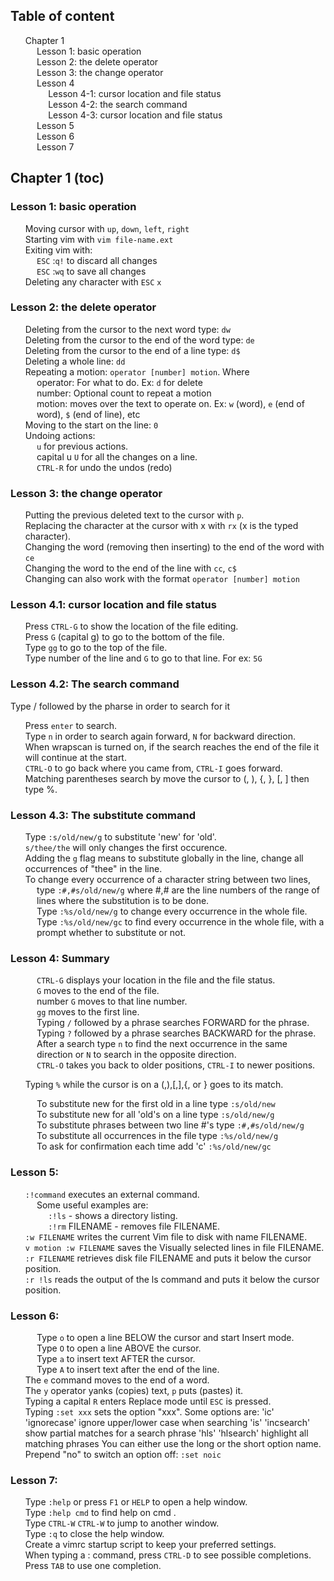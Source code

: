 <div id="toc" />

## Table of content

1. [Chapter 1](#chapter-1)
    - [Lesson 1: basic operation](#c1-lesson1)
    - [Lesson 2: the delete operator](#c1-lesson2)
    - [Lesson 3: the change operator](#c1-lesson3)
    - Lesson 4
        - [Lesson 4-1: cursor location and file status](#c1-lesson4-1)
        - [Lesson 4-2: the search command](#c1-lesson4-2)
        - [Lesson 4-3: cursor location and file status](#c1-lesson4-3)
    - [Lesson 5](#c1-lesson5)
    - [Lesson 6](#c1-lesson6)
    - [Lesson 7](#c1-lesson7)

<div id="chapter-1" />

## Chapter 1 ([toc](#toc))

<div id="c1-lesson1" />

### Lesson 1: basic operation

1. Moving cursor with `up`, `down`, `left`, `right`
2. Starting vim with `vim file-name.ext`
3. Exiting vim with:
    - `ESC` :`q!` to discard all changes
    - `ESC` :`wq` to save all changes
4. Deleting any character with `ESC` `x`

<div id="c1-lesson2" />

### Lesson 2: the delete operator

1. Deleting from the cursor to the next word type: `dw`
2. Deleting from the cursor to the end of the word type: `de`
3. Deleting from the cursor to the end of a line type: `d$`
4. Deleting a whole line: `dd`
5. Repeating a motion: `operator [number] motion`. Where
    - operator: For what to do. Ex: `d` for delete
    - number: Optional count to repeat a motion
    - motion: moves over the text to operate on. Ex: `w` (word), `e` (end of word), `$` (end of line), etc
6. Moving to the start on the line: `0`
7. Undoing actions:
    - `u` for previous actions.
    - capital u `U` for all the changes on a line.
    - `CTRL-R` for undo the undos (redo)

<div id="c1-lesson3" />

### Lesson 3: the change operator

1. Putting the previous deleted text to the cursor with `p`.
2. Replacing the character at the cursor with x with `rx` (x is the typed character).
3. Changing the word (removing then inserting) to the end of the word with `ce`
4. Changing the word to the end of the line with `cc`, `c$`
5. Changing can also work with the format `operator [number] motion`

<div id="c1-lesson4-1" />

### Lesson 4.1: cursor location and file status

1. Press `CTRL-G` to show the location of the file editing.
2. Press `G` (capital g) to go to the bottom of the file.
3. Type `gg` to go to the top of the file.
4. Type number of the line and `G` to go to that line. For ex: `5G`

<div id="c1-lesson4-2" />

### Lesson 4.2: The search command

Type / followed by the pharse in order to search for it

1. Press `enter` to search.
2. Type `n` in order to search again forward, `N` for backward direction.
3. When wrapscan is turned on, if the search reaches the end of the file it will continue at the start.
4. `CTRL-O` to go back where you came from, `CTRL-I` goes forward.
5. Matching parentheses search by move the cursor to (, ), {, }, [, ] then type %.

<div id="c1-lesson4-3" />

### Lesson 4.3: The substitute command

1. Type `:s/old/new/g` to substitute 'new' for 'old'.
2. `s/thee/the` will only changes the first occurence.
3. Adding the `g` flag means to substitute globally in the line, change all occurrences of "thee" in the line.
4. To change every occurrence of a character string between two lines,
    - type `:#,#s/old/new/g` where #,# are the line numbers of the range of lines
      where the substitution is to be done.
    - Type `:%s/old/new/g` to change every occurrence in the whole file.
    - Type `:%s/old/new/gc` to find every occurrence in the whole file,
      with a prompt whether to substitute or not.

### Lesson 4: Summary

1.  -   `CTRL-G` displays your location in the file and the file status.
    -   `G` moves to the end of the file.
    -   number `G` moves to that line number.
    -   `gg` moves to the first line.

2.  -   Typing `/` followed by a phrase searches FORWARD for the phrase.
    -   Typing `?` followed by a phrase searches BACKWARD for the phrase.
    -   After a search type `n` to find the next occurrence in the same direction
        or `N` to search in the opposite direction.
    -   `CTRL-O` takes you back to older positions, `CTRL-I` to newer positions.

3.  Typing `%` while the cursor is on a (,),[,],{, or } goes to its match.

4.  -   To substitute new for the first old in a line type `:s/old/new`
    -   To substitute new for all 'old's on a line type `:s/old/new/g`
    -   To substitute phrases between two line #'s type `:#,#s/old/new/g`
    -   To substitute all occurrences in the file type `:%s/old/new/g`
    -   To ask for confirmation each time add 'c' `:%s/old/new/gc`

<div id="c1-lesson5" />

### Lesson 5:

1.  `:!command` executes an external command.
    -   Some useful examples are:
        -   `:!ls` - shows a directory listing.
        -   `:!rm` FILENAME - removes file FILENAME.
2.  `:w FILENAME` writes the current Vim file to disk with name FILENAME.
3.  `v motion :w FILENAME` saves the Visually selected lines in file FILENAME.
4.  `:r FILENAME` retrieves disk file FILENAME and puts it below the cursor position.
5.  `:r !ls` reads the output of the ls command and puts it below the cursor position.

<div id="c1-lesson6" />

### Lesson 6:

1.  -   Type `o` to open a line BELOW the cursor and start Insert mode.
    -   Type `O` to open a line ABOVE the cursor.
2.  -   Type `a` to insert text AFTER the cursor.
    -   Type `A` to insert text after the end of the line.
3.  The `e` command moves to the end of a word.
4.  The `y` operator yanks (copies) text, `p` puts (pastes) it.
5.  Typing a capital `R` enters Replace mode until `ESC` is pressed.
6.  Typing `:set xxx` sets the option "xxx". Some options are:
    'ic' 'ignorecase' ignore upper/lower case when searching
    'is' 'incsearch' show partial matches for a search phrase
    'hls' 'hlsearch' highlight all matching phrases
    You can either use the long or the short option name.
7.  Prepend "no" to switch an option off: `:set noic`

<div id="c1-lesson7" />

### Lesson 7:

1. Type `:help` or press `F1` or `HELP` to open a help window.
2. Type `:help cmd` to find help on cmd .
3. Type `CTRL-W` `CTRL-W` to jump to another window.
4. Type `:q` to close the help window.
5. Create a vimrc startup script to keep your preferred settings.
6. When typing a : command, press `CTRL-D` to see possible completions.
   Press `TAB` to use one completion.
